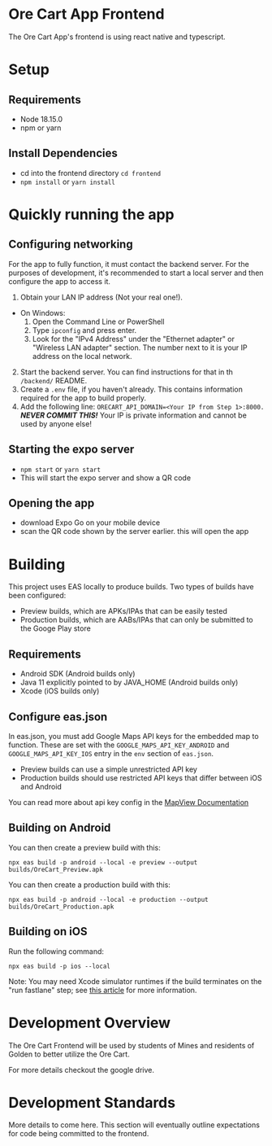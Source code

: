 # Ore Cart App Frontend

The Ore Cart App's frontend is using react native and typescript.

# Setup

## Requirements

- Node 18.15.0
- npm or yarn

## Install Dependencies

- cd into the frontend directory `cd frontend`
- `npm install` or `yarn install`

# Quickly running the app

## Configuring networking

For the app to fully function, it must contact the backend server. For the purposes of development, it's recommended
to start a local server and then configure the app to access it.

1. Obtain your LAN IP address (Not your real one!).

- On Windows:
  1. Open the Command Line or PowerShell
  2. Type `ipconfig` and press enter.
  3. Look for the "IPv4 Address" under the "Ethernet adapter" or "Wireless LAN adapter" section. The number next to
     it is your IP address on the local network.

2. Start the backend server. You can find instructions for that in th `/backend/` README.
3. Create a `.env` file, if you haven't already. This contains information required for the app to build properly.
4. Add the following line: `ORECART_API_DOMAIN=<Your IP from Step 1>:8000.` **_NEVER COMMIT THIS!_** Your IP is
   private information and cannot be used by anyone else!

## Starting the expo server

- `npm start` or `yarn start`
- This will start the expo server and show a QR code

## Opening the app

- download Expo Go on your mobile device
- scan the QR code shown by the server earlier. this will open the app

# Building

This project uses EAS locally to produce builds. Two types of builds have been configured:

- Preview builds, which are APKs/IPAs that can be easily tested
- Production builds, which are AABs/IPAs that can only be submitted to the Googe Play store

## Requirements

- Android SDK (Android builds only)
- Java 11 explicitly pointed to by JAVA_HOME (Android builds only)
- Xcode (iOS builds only)

## Configure eas.json

In eas.json, you must add Google Maps API keys for the embedded map to function. These are set with
the `GOOGLE_MAPS_API_KEY_ANDROID` and `GOOGLE_MAPS_API_KEY_IOS` entry in the `env` section of `eas.json`.

- Preview builds can use a simple unrestricted API key
- Production builds should use restricted API keys that differ between iOS and Android

You can read more about api key config in the [MapView Documentation](https://docs.expo.dev/versions/latest/sdk/map-view/)

## Building on Android

You can then create a preview build with this:

```
npx eas build -p android --local -e preview --output builds/OreCart_Preview.apk
```

You can then create a production build with this:

```
npx eas build -p android --local -e production --output builds/OreCart_Production.apk
```

## Building on iOS

Run the following command:

```
npx eas build -p ios --local
```

Note: You may need Xcode simulator runtimes if the build terminates on the "run fastlane" step; see [this article](https://developer.apple.com/documentation/xcode/installing-additional-simulator-runtimes) for more information.

# Development Overview

The Ore Cart Frontend will be used by students of Mines and residents of Golden to better utilize the Ore Cart.

For more details checkout the google drive.

# Development Standards

More details to come here. This section will eventually outline expectations for code being committed to the frontend.
